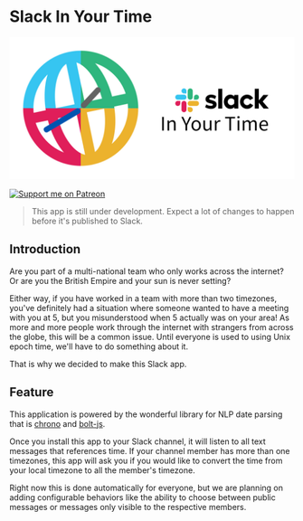 # Slack In Your Time

![logo](./img/banner.jpg)

[![Support me on Patreon](https://img.shields.io/endpoint.svg?url=https%3A%2F%2Fshieldsio-patreon.vercel.app%2Fapi%3Fusername%3Dteamstep%26type%3Dpatrons&style=for-the-badge)](https://patreon.com/teamstep)

> This app is still under development.
> Expect a lot of changes to happen before it's published to Slack.

## Introduction

Are you part of a multi-national team who only works across the internet?
Or are you the British Empire and your sun is never setting?

Either way, if you have worked in a team with more than two timezones, you've definitely had a situation where someone wanted to have a meeting with you at 5, but you misunderstood when 5 actually was on your area!
As more and more people work through the internet with strangers from across the globe, this will be a common issue.
Until everyone is used to using Unix epoch time, we'll have to do something about it.

That is why we decided to make this Slack app.

## Feature

This application is powered by the wonderful library for NLP date parsing that is [chrono](https://github.com/wanasit/chrono) and [bolt-js](https://github.com/SlackAPI/bolt-js).

Once you install this app to your Slack channel, it will listen to all text messages that references time.
If your channel member has more than one timezones, this app will ask you if you would like to convert the time from your local timezone to all the member's timezone.

Right now this is done automatically for everyone, but we are planning on adding configurable behaviors like the ability to choose between public messages or messages only visible to the respective members.
